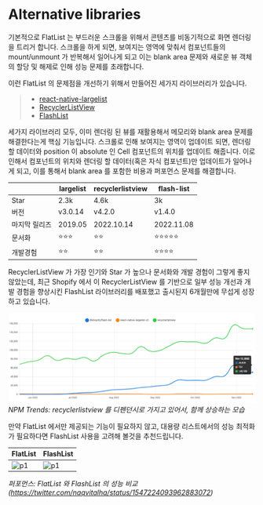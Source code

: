 # Alternative libraries

기본적으로 FlatList 는 부드러운 스크롤을 위해서 콘텐츠를 비동기적으로 화면 렌더링을 트리거 합니다.
스크롤을 하게 되면, 보여지는 영역에 맞춰서 컴포넌트들의 mount/unmount 가 반복해서 일어나게 되고
이는 blank area 문제와 새로운 뷰 객체의 할당 및 해제로 인해 성능 문제를 초래합니다.

이런 FlatList 의 문제점을 개선하기 위해서 만들어진 세가지 라이브러리가 있습니다.

> - [react-native-largelist](https://github.com/bolan9999/react-native-largelist)
> - [RecyclerListView](https://github.com/Flipkart/recyclerlistview)
> - [FlashList](https://github.com/shopify/flash-list)

세가지 라이브러리 모두, 이미 렌더링 된 뷰를 재활용해서 메모리와 blank area 문제를 해결한다는게 핵심 기능입니다.
스크롤로 인해 보여지는 영역이 업데이트 되면, 렌더링할 데이터와 position 이 absolute 인 Cell 컴포넌트의 위치를 업데이트 해줍니다.
이로 인해서 컴포넌트의 위치와 렌더링 할 데이터(혹은 자식 컴포넌트)만 업데이트가 일어나게 되고, 이를 통해서 blank area 를 포함한 비용과 퍼포먼스 문제를 해결합니다.

|               | largelist | recyclerlistview | flash-list |
| ------------- | --------- | ---------------- | ---------- |
| Star          | 2.3k      | 4.6k             | 3k         |
| 버전          | v3.0.14   | v4.2.0           | v1.4.0     |
| 마지막 릴리즈 | 2019.05   | 2022.10.14       | 2022.11.08 |
| 문서화        | ⭐⭐⭐️   | ⭐⭐             | ⭐⭐⭐⭐⭐ |
| 개발경험      | ⭐⭐      | ⭐⭐             | ⭐⭐⭐⭐   |

RecyclerListView 가 가장 인기와 Star 가 높으나 문서화와 개발 경험이 그렇게 좋지 않았는데, 최근 Shopify 에서 이 RecyclerListView 를 기반으로
일부 성능 개선과 개발 경험을 향상시킨 FlashList 라이브러리를 배포했고 출시된지 6개월만에 무섭게 성장하고 있습니다.

![npm-trends](../screenshot/npm-trends.png)
_NPM Trends: recyclerlistview 를 디펜던시로 가지고 있어서, 함께 상승하는 모습_

만약 FlatList 에서만 제공되는 기능이 필요하지 않고, 대용량 리스트에서의 성능 최적화가 필요하다면 FlashList 사용을 고려해 볼것을 추천드립니다.

| FlatList                                                                     | FlashList                                                                    |
| ---------------------------------------------------------------------------- | ---------------------------------------------------------------------------- |
| ![p1](https://pbs.twimg.com/media/FXjXVEKVUAMjexP?format=jpg&name=4096x4096) | ![p1](https://pbs.twimg.com/media/FXjXVEMVEAA4B9M?format=jpg&name=4096x4096) |

_퍼포먼스: FlatList 와 FlashList 의 성능 비교 (https://twitter.com/naqvitalha/status/1547224093962883072)_
